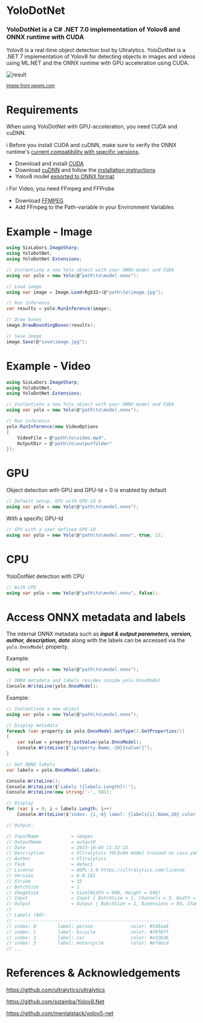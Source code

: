 # YoloDotNet

### YoloDotNet is a C# .NET 7.0 implementation of Yolov8 and ONNX runtime with CUDA

Yolov8 is a real-time object detection tool by Ultralytics. YoloDotNet is a .NET 7 implementation of Yolov8 for detecting objects in images and videos using ML.NET and the ONNX runtime with GPU acceleration using CUDA.

![result](https://github.com/NickSwardh/YoloDotNet/assets/35733515/626b3c97-fdc6-47b8-bfaf-c3a7701721da)

<sup>[image from pexels.com](https://www.pexels.com/photo/men-s-brown-coat-842912/)</sup>

# Requirements
When using YoloDotNet with GPU-acceleration, you need CUDA and cuDNN.

:information_source: Before you install CUDA and cuDNN, make sure to verify the ONNX runtime's [current compatibility with specific versions](https://onnxruntime.ai/docs/execution-providers/CUDA-ExecutionProvider.html#requirements).

- Download and install [CUDA](https://developer.nvidia.com/cuda-downloads)
- Download [cuDNN](https://developer.nvidia.com/cudnn) and follow the [installation instructions](https://docs.nvidia.com/deeplearning/cudnn/install-guide/index.html#install-windows)
- Yolov8 model [exported to ONNX format](https://docs.ultralytics.com/modes/export/#usage-examples)

:information_source: For Video, you need FFmpeg and FFProbe
- Download [FFMPEG](https://ffmpeg.org/download.html)
- Add FFmpeg to the Path-variable in your Environment Variables
  
# Example - Image

```csharp
using SixLabors.ImageSharp;
using YoloDotNet;
using YoloDotNet.Extensions;

// Instantiate a new Yolo object with your ONNX-model and CUDA
using var yolo = new Yolo(@"path\to\model.onnx");

// Load image
using var image = Image.Load<Rgb32>(@"path\to\image.jpg");

// Run inference
var results = yolo.RunInference(image);

// Draw boxes
image.DrawBoundingBoxes(results);

// Save image
image.Save(@"save\image.jpg");
```

# Example - Video

```csharp
using SixLabors.ImageSharp;
using YoloDotNet;
using YoloDotNet.Extensions;

// Instantiate a new Yolo object with your ONNX-model and CUDA
using var yolo = new Yolo(@"path\to\model.onnx");

// Run inference
yolo.RunInference(new VideoOptions
{
    VideoFile = @"path\to\video.mp4",
    OutputDir = @"path\to\outputfolder"
});
```

# GPU

Object detection with GPU and GPU-Id = 0 is enabled by default

```csharp
// Default setup. GPU with GPU-Id 0
using var yolo = new Yolo(@"path\to\model.onnx");
```

With a specific GPU-Id

```csharp
// GPU with a user defined GPU-Id
using var yolo = new Yolo(@"path\to\model.onnx", true, 1);
```
# CPU

YoloDotNet detection with CPU

```csharp
// With CPU
using var yolo = new Yolo(@"path\to\model.onnx", false);
```

# Access ONNX metadata and labels

The internal ONNX metadata such as ***input & output parameters, version, author, description, date*** along with the labels can be accessed via the `yolo.OnnxModel` property.

Example:

```csharp
using var yolo = new Yolo(@"path\to\model.onnx");

// ONNX metadata and labels resides inside yolo.OnnxModel
Console.WriteLine(yolo.OnnxModel);
```

Example:

```csharp
// Instantiate a new object
using var yolo = new Yolo(@"path\to\model.onnx");

// Display metadata
foreach (var property in yolo.OnnxModel.GetType().GetProperties())
{
    var value = property.GetValue(yolo.OnnxModel);
    Console.WriteLine($"{property.Name,-20}{value!}");
}

// Get ONNX labels
var labels = yolo.OnnxModel.Labels;

Console.WriteLine();
Console.WriteLine($"Labels ({labels.Length}):");
Console.WriteLine(new string('-', 58));

// Display
for (var i = 0; i < labels.Length; i++)
    Console.WriteLine($"index: {i,-8} label: {labels[i].Name,20} color: {labels[i].Color}");

// Output:

// InputName            = images
// OutputName           = output0
// Date                 = 2023-10-03 11:32:15
// Description          = Ultralytics YOLOv8m model trained on coco.yaml
// Author               = Ultralytics
// Task                 = detect
// License              = AGPL-3.0 https://ultralytics.com/license
// Version              = 8.0.181
// Stride               = 32
// BatchSize            = 1
// ImageSize            = Size[Width = 640, Height = 640]
// Input                = Input { BatchSize = 1, Channels = 3, Width = 640, Height = 640 }
// Output               = Output { BatchSize = 1, Dimensions = 84, Channels = 8400 }
//
// Labels (80):
// ---------------------------------------------------------
// index: 0        label: person              color: #5d8aa8
// index: 1        label: bicycle             color: #f0f8ff
// index: 2        label: car                 color: #e32636
// index: 3        label: motorcycle          color: #efdecd
// ...
```

# References & Acknowledgements

https://github.com/ultralytics/ultralytics

https://github.com/sstainba/Yolov8.Net

https://github.com/mentalstack/yolov5-net
